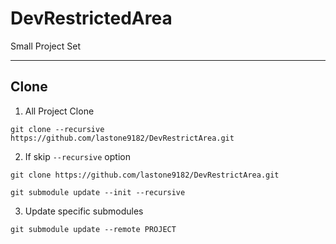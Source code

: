# DevRestrictedArea

Small Project Set

---

## Clone

1. All Project Clone

```
git clone --recursive https://github.com/lastone9182/DevRestrictArea.git
```

2. If skip `--recursive` option

```
git clone https://github.com/lastone9182/DevRestrictArea.git

git submodule update --init --recursive
```

3. Update specific submodules

```
git submodule update --remote PROJECT
```